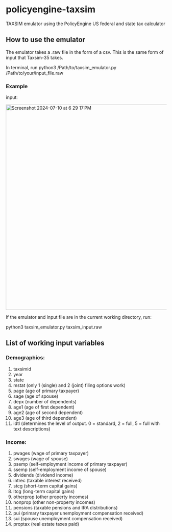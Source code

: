 # policyengine-taxsim
TAXSIM emulator using the PolicyEngine US federal and state tax calculator

## How to use the emulator ##
The emulator takes a .raw file in the form of a csv. This is the same form of input that Taxsim-35 takes.

In terminal, run python3 /Path/to/taxsim_emulator.py /Path/to/your/input_file.raw 

### Example ##
input:

<img width="641" alt="Screenshot 2024-07-10 at 6 29 17 PM" src="https://github.com/sgerson2/policyengine-taxsim/assets/113052102/db0ee3e4-9a54-42e7-a4fc-e46f07ab83f8">

If the emulator and input file are in the current working directory, run:

python3 taxsim_emulator.py taxsim_input.raw

## List of working input variables ##

### Demographics: ###
1. taxsimid 
2. year
3. state
4. mstat (only 1 (single) and 2 (joint) filing options work)
5. page (age of primary taxpayer)
6. sage (age of spouse)
7. depx (number of dependents)
8. age1 (age of first dependent)
9. age2 (age of second dependent)
10. age3 (age of third dependent)
11. idtl (determines the level of output. 0 = standard, 2 = full, 5 = full with text descriptions)

### Income: ###
1. pwages (wage of primary taxpayer)
2. swages (wage of spouse)
3. psemp (self-employment income of primary taxpayer)
4. ssemp (self-employment income of spouse)
5. dividends (dividend income)
6. intrec (taxable interest received)
7. stcg (short-term capital gains)
8. ltcg (long-term capital gains)
9. otherprop (other property incomes)
10. nonprop (other non-property incomes)
11. pensions (taxable pensions and IRA distributions)
12. pui (primary taxpayer unemployment compensation received)
13. sui (spouse unemployment compensation received)
14. proptax (real estate taxes paid)
